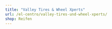 ```yaml
---
title: "Valley Tires & Wheel Xperts"
url: /el-centro/valley-tires-und-wheel-xperts/
shop: Reifen
---
```

